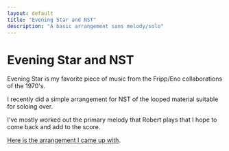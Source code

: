 ```yaml
---
layout: default
title: "Evening Star and NST"
description: "A basic arrangement sans melody/solo"
---
```


# Evening Star and NST

Evening Star is my favorite piece of music from the Fripp/Eno collaborations of the 1970's.

I recently did a simple arrangement for NST of the looped material suitable for soloing over.

I've mostly worked out the primary melody that Robert plays that I hope to come back and add to the score. 

[Here is the arrangement I came up with](../../../music/pdf/Evening_Star.pdf).


